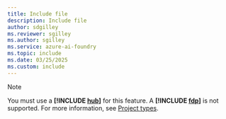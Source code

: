 ```yaml
---
title: Include file
description: Include file
author: sdgilley
ms.reviewer: sgilley
ms.author: sgilley
ms.service: azure-ai-foundry
ms.topic: include
ms.date: 03/25/2025
ms.custom: include
---
```


> [!NOTE]
> You must use a **[!INCLUDE [hub](hub-project-name.md)]** for this feature. A **[!INCLUDE [fdp](fdp-project-name.md)]** is not supported. For more information, see [Project types](../what-is-azure-ai-foundry.md#project-types).
